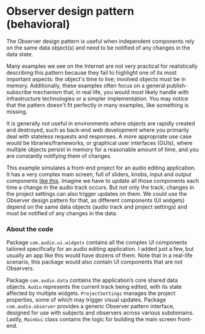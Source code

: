 # Observer design pattern (behavioral)

The Observer design pattern is useful when independent components rely on the same data object(s) and need to be notified of any changes in the data state.

Many examples we see on the Internet are not very practical for realistically describing this pattern because they fail to highlight one of its most important aspects: the object's time to live; involved objects must be in memory. Additionally, these examples often focus on a general publish-subscribe mechanism that, in real life, you would most likely handle with infrastructure technologies or a simpler implementation. You may notice that the pattern doesn't fit perfectly in many examples, like something is missing.

It is generally not useful in environments where objects are rapidly created and destroyed, such as back-end web development where you primarily deal with stateless requests and responses. A more appropriate use case would be libraries/frameworks, or graphical user interfaces (GUIs), where multiple objects persist in memory for a reasonable amount of time, and you are constantly notifying them of changes.

This example simulates a front-end project for an audio editing application. It has a very complex main screen, full of sliders, knobs, input and output components [like this](https://i.pcmag.com/imagery/roundups/00XVABPc9FVmXg9i9kh0IEw-11.fit_lim.size_768x.jpg). Imagine we have to update all those components each time a change in the audio track occurs. But not only the track; changes in the project settings can also trigger updates on them. We could use the Observer design pattern for that, as different components (UI widgets) depend on the same data objects (audio track and project settings) and must be notified of any changes in the data.

### About the code

Package `com.audio.ui.widgets` contains all the complex UI components tailored specifically for an audio editing application. I added just a few, but usually an app like this would have dozens of them. Note that in a real-life scenario, this package would also contain UI components that are not Observers.

Package `com.audio.data` contains the application’s core shared data objects. `Audio` represents the current track being edited, with its state affected by multiple widgets. `ProjectSettings` manages the project properties, some of which may trigger visual updates. Package `com.audio.observer` provides a generic Observer pattern interface, designed for use with subjects and observers across various subdomains. Lastly, `MainGui` class contains the logic for building the main screen front-end.
